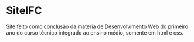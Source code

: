 # SiteIFC
 Site feito como conclusão da materia de Desenvolvimento Web do primeiro ano do curso técnico integrado ao ensino médio, somente em html e css.

